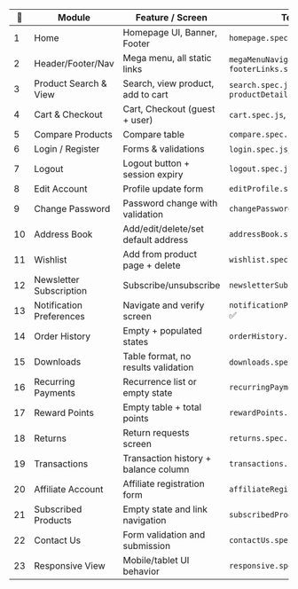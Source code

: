 | 🔢  | **Module**               | **Feature / Screen**                 | **Test File**                                       |
| --- | ------------------------ | ------------------------------------ | --------------------------------------------------- |
| 1   | Home                     | Homepage UI, Banner, Footer          | `homepage.spec.js`                                  |
| 2   | Header/Footer/Nav        | Mega menu, all static links          | `megaMenuNavigation.spec.js`, `footerLinks.spec.js` |
| 3   | Product Search & View    | Search, view product, add to cart    | `search.spec.js`, `productDetails.spec.js`          |
| 4   | Cart & Checkout          | Cart, Checkout (guest + user)        | `cart.spec.js`, `checkout.spec.js`                  |
| 5   | Compare Products         | Compare table                        | `compare.spec.js`                                   |
| 6   | Login / Register         | Forms & validations                  | `login.spec.js`, `register.spec.js`                 |
| 7   | Logout                   | Logout button + session expiry       | `logout.spec.js`                                    |
| 8   | Edit Account             | Profile update form                  | `editProfile.spec.js`                               |
| 9   | Change Password          | Password change with validation      | `changePassword.spec.js`                            |
| 10  | Address Book             | Add/edit/delete/set default address  | `addressBook.spec.js`                               |
| 11  | Wishlist                 | Add from product page + delete       | `wishlist.spec.js`                                  |
| 12  | Newsletter Subscription  | Subscribe/unsubscribe                | `newsletterSubscription.spec.js`                    |
| 13  | Notification Preferences | Navigate and verify screen           | `notificationPreferences.spec.js` ✅                |
| 14  | Order History            | Empty + populated states             | `orderHistory.spec.js`                              |
| 15  | Downloads                | Table format, no results validation  | `downloads.spec.js` ✅                              |
| 16  | Recurring Payments       | Recurrence list or empty state       | `recurringPayments.spec.js`                         |
| 17  | Reward Points            | Empty table + total points           | `rewardPoints.spec.js`                              |
| 18  | Returns                  | Return requests screen               | `returns.spec.js`                                   |
| 19  | Transactions             | Transaction history + balance column | `transactions.spec.js`                              |
| 20  | Affiliate Account        | Affiliate registration form          | `affiliateRegister.spec.js`                         |
| 21  | Subscribed Products      | Empty state and link navigation      | `subscribedProducts.spec.js`                        |
| 22  | Contact Us               | Form validation and submission       | `contactUs.spec.js`                                 |
| 23  | Responsive View          | Mobile/tablet UI behavior            | `responsive.spec.js`                                |
